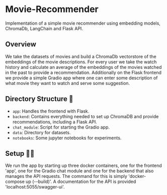 # Movie-Recommender
Implementation of a simple movie recommender using embedding models, ChromaDb, LangChain and Flask API.

## Overview

We take the datasets of movies and build a ChromaDb vectorstore of the embeddings of the movie descriptions. For every user we take the watch history and calculate an average of the embeddings
of the movies watched in the past to provide a recommendation. Additionally on the Flask frontend we provide a simple Gradio app where one can enter some description of what movie they want
to watch and serve some suggestion.

## Directory Structure 📂

- `app`: Handles the frontend with Flask.
- `backend`: Contains everything needed to set up ChromaDB and provide recommendations, including a Flask API.
- `chat_module`: Script for starting the Gradio app.
- `data`: Directory for datasets.
- `notebooks`: Some jupyter notebooks for experiments.

## Setup 👨‍💻

We run the app by starting up three docker containers, one for the frontend 'app', one for the Gradio chat module and one for the backend that also manages the API requests.
The command for this is simply 'docker-compose up (--build)'. A documentation for the API is provided 'localhost:5055/swagger-ui'.

